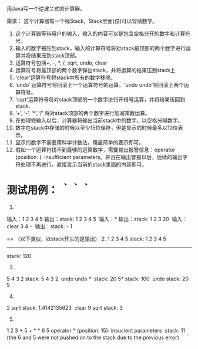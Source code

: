 用Java写一个逆波兰式的计算器。

需求：
这个计算器有一个栈Stack，Stack里面(仅)可以容纳数字。
1. 这个计算器等待用户的输入，输入的内容可以是包含空格分开的数字和计算符号。
2. 输入的数字被压到stack，输入的计算符号将对stack最顶部的两个数字进行运算并将结果压到stack顶部。
3. 运算符号包括+, -, *, /, sqrt, undo, clear
4. 运算符号将最顶部的两个数字弹出stack，并将运算的结果压到stack上
5. 'clear'运算符号将stack中所有的数字移除。
6. ’undo‘ 运算符号将回滚上一个运算符号的运算。'undo undo'将回滚上两个运算符号。
7. 'sqrt'运算符号将对stack顶部的一个数字进行开根号运算，并将结果压回到stack.
8. ‘+’, ‘-’, ‘*’, ‘/’ 将对stack顶部的两个数字进行加减乘数运算。
9. 在处理完输入以后，计算器将输出当前stack中的数字，以空格分隔数字。
10. 数字在stack中存储的时候以至少15位保存，但是显示的时候最多以10位表示。
11. 显示的数字不需要用科学计数法，用最简单的表示即可。
12. 假如一个运算符找不到最够的运算数字，需要输出报警信息：operator <operator> (position: <pos>): insufficient parameters。并且在输出警报以后，后续的输出字符处理不再进行，直接显示当前的stack里面的内容即可。

测试用例：
｀｀｀
==
1.
输入：1 2 3 4 5
输出：stack: 1 2 3 4 5 
输入：*
输出：stack: 1 2 3 20 
输入：clear 3 4 - 
输出：stack: - 1

==
（以下类似，以stack开头的是输出）
2.
1 2 3 4 5
stack: 1 2 3 4 5 
** **
stack: 120

3.
5 4 3 2
stack: 5 4 3 2 
undo undo * 
stack: 20
5*
stack: 100 
undo
stack: 20 5

4.
2 sqrt
stack: 1.4142135623 
clear 9 sqrt
stack: 3

5.
1 2 3 * 5 + * * 6 5
operator * (position: 15): insucient parameters 
stack: 11
(the 6 and 5 were not pushed on to the stack due to the previous error)
｀｀｀